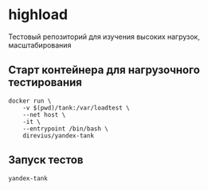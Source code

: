 # highload
Тестовый репозиторий для изучения высоких нагрузок, масштабирования

## Старт контейнера для нагрузочного тестирования
```
docker run \
    -v $(pwd)/tank:/var/loadtest \
    --net host \
    -it \
    --entrypoint /bin/bash \
    direvius/yandex-tank
```

## Запуск тестов
```
yandex-tank
```